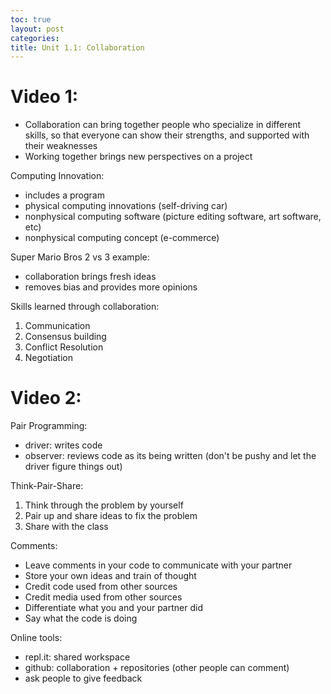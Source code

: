 ```yaml
---
toc: true
layout: post
categories:
title: Unit 1.1: Collaboration
---
```


# Video 1:

- Collaboration can bring together people who specialize in different skills, so that everyone can show their strengths, and supported with their weaknesses
- Working together brings new perspectives on a project 

Computing Innovation: 
- includes a program
- physical computing innovations (self-driving car)
- nonphysical computing software (picture editing software, art software, etc)
- nonphysical computing concept (e-commerce)

Super Mario Bros 2 vs 3 example: 
- collaboration brings fresh ideas
- removes bias and provides more opinions

Skills learned through collaboration:
1) Communication
2) Consensus building
3) Conflict Resolution
4) Negotiation

# Video 2: 

Pair Programming: 
- driver: writes code
- observer: reviews code as its being written (don't be pushy and let the driver figure things out)

Think-Pair-Share:
1) Think through the problem by yourself
2) Pair up and share ideas to fix the problem
3) Share with the class

Comments:
- Leave comments in your code to communicate with your partner
- Store your own ideas and train of thought 
- Credit code used from other sources
- Credit media used from other sources
- Differentiate what you and your partner did 
- Say what the code is doing

Online tools: 
- repl.it: shared workspace
- github: collaboration + repositories (other people can comment)
- ask people to give feedback 
